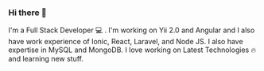 ### Hi there 👋

I'm a Full Stack Developer 💻 . I'm working on Yii 2.0 and Angular and I also have work experience of Ionic, React, Laravel, and Node JS. I also have expertise in MySQL and MongoDB. I love working on Latest Technologies 🔥 and learning new stuff.

<!--
**HamadJaved69/hamadjaved69** is a ✨ _special_ ✨ repository because its `README.md` (this file) appears on your GitHub profile.

- 🔭 I’m currently working on 
- 🌱 I’m currently learning ...
- 👯 I’m looking to collaborate on ...
- 🤔 I’m looking for help with ...
- 💬 Ask me about ...
- 📫 How to reach me: ...
- 😄 Pronouns: ...
- ⚡ Fun fact: ...
-->
